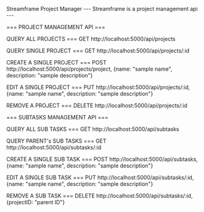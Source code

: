Streamframe Project Manager
--- Streamframe is a project management api ---

=== PROJECT MANAGEMENT API ===

QUERY ALL PROJECTS ===
GET http://localhost:5000/api/projects 

QUERY SINGLE PROJECT ===
GET http://localhost:5000/api/projects/:id

CREATE A SINGLE PROJECT ===
POST http://localhost:5000/api/projects/project, {name: "sample name", description: "sample description"}

EDIT A SINGLE PROJECT ===
PUT http://localhost:5000/api/projects/:id, {name: "sample name", description: "sample description"}

REMOVE A PROJECT ===
DELETE http://localhost:5000/api/projects/:id

=== SUBTASKS MANAGEMENT API ===

QUERY ALL SUB TASKS ===
GET http://localhost:5000/api/subtasks 

QUERY PARENT's SUB TASKS ===
GET http://localhost:5000/api/subtasks/:id

CREATE A SINGLE SUB TASK ===
POST http://localhost:5000/api/subtasks, {name: "sample name", description: "sample description"}

EDIT A SINGLE SUB TASK ===
PUT http://localhost:5000/api/subtasks/:id, {name: "sample name", description: "sample description"}

REMOVE A SUB TASK ===
DELETE http://localhost:5000/api/subtasks/:id, {projectID: "parent ID"}